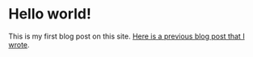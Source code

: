 # Hello world!

This is my first blog post on this site. [Here is a previous blog post that I wrote](https://medium.com/wimlds-bay-area-blog/highlights-from-the-2019-sf-wimlds-scikit-learn-open-source-sprint-bed9075d69c3).
